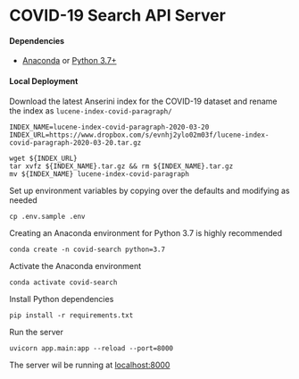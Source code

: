 # COVID-19 Search API Server

#### Dependencies
- [Anaconda](https://docs.anaconda.com/anaconda/install/) or [Python 3.7+](https://www.python.org/downloads/)

#### Local Deployment

Download the latest Anserini index for the COVID-19 dataset and rename the index as `lucene-index-covid-paragraph/`

```
INDEX_NAME=lucene-index-covid-paragraph-2020-03-20
INDEX_URL=https://www.dropbox.com/s/evnhj2ylo02m03f/lucene-index-covid-paragraph-2020-03-20.tar.gz

wget ${INDEX_URL}
tar xvfz ${INDEX_NAME}.tar.gz && rm ${INDEX_NAME}.tar.gz
mv ${INDEX_NAME} lucene-index-covid-paragraph
```

Set up environment variables by copying over the defaults and modifying as needed

```
cp .env.sample .env
```

Creating an Anaconda environment for Python 3.7 is highly recommended

```
conda create -n covid-search python=3.7
```

Activate the Anaconda environment
```
conda activate covid-search
```

Install Python dependencies

```
pip install -r requirements.txt
```

Run the server

```
uvicorn app.main:app --reload --port=8000
```

The server wil be running at [localhost:8000](http://localhost:8000)
